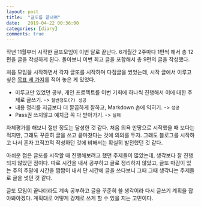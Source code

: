 ```yaml
---
layout: post
title:  "글또를 끝내며"
date:   2019-04-22 00:36:00
categories: [diary]
comments: true
---
```


작년 11월부터 시작한 글또모임이 이번 달로 끝난다. 6개월간 2주마다 1편씩 해서 총 12편을 글을 작성하게 된다. 돌아보니 이번 회고 글을 포함해서 총 9편의 글을 작성했다. 

처음 모임을 시작하면서 각자 글또를 시작하며 다짐글을 썼었는데, 시작 글에서 이루고 싶은 [목표 세 가지](https://inahjeon.github.io/start-geultto/)를 적어 놓은 게 있었다.

- 미루고만 있었던 공부, 개인 프로젝트를 이번 기회에 하나씩 진행해서 이에 대한 주제로 글쓰기. -> `절반정도(?) 성공`
- 내용 정리를 지금보다 더 깔끔하게 잘하고, Markdown 손에 익히기. -> `성공`
- Pass권 쓰지않고 예치금 꼭 다 받아가기. -> `실패`

자체평가를 해보니 절반 정도는 달성한 것 같다. 처음 의욕 만땅으로 시작했을 때 보다는 적지만, 그래도 꾸준히 글을 쓰고 끝마쳤다는 것에 의의를 두자. 그래도 블로그를 시작하고 나서 혼자 끄적끄적 작성하던 것에 비해서는 확실히 발전했던 것 같다.

아쉬운 점은 글또를 시작할 때 진행해보려고 했던 주제들이 많았는데, 생각보다 잘 진행되지 않았던 점이다. 따로 시간을 내서 공부하고 글로 정리하지 않았고, 글또 마감이 있는 주의 주말에 시간을 짬짬이 내서 단 시간에 글을 쓰다보니 그때 그때 생각나는 주제들로 글을 썻던 것 같다.

글또 모임이 끝나더라도 계속 공부하고 글을 꾸준히 쓸 생각이라 다시 글쓰기 계획을 잡아봐야겠다. 계획대로 어떻게 강제로 쓰게 할 수 있을 지는 고민이다.
